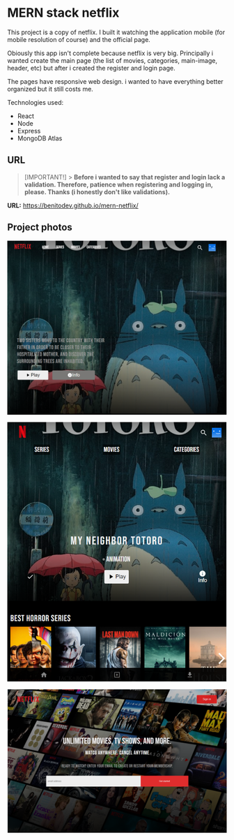 # MERN stack netflix

This project is a copy of netflix. I built it watching the application mobile (for mobile resolution of course) and the official page.

Obiously this app isn't complete because netflix is very big. Principally i wanted create the main page (the list of movies, categories, main-image, header, etc) but after i created the register and login page.

The pages have responsive web design. i wanted to have everything better organized but it still costs me.

Technologies used:

- React
- Node
- Express
- MongoDB Atlas

## URL

> [IMPORTANT!] > **Before i wanted to say that register and login lack a validation. Therefore, patience when registering and logging in, please. Thanks (i honestly don't like validations).**

**URL:** https://benitodev.github.io/mern-netflix/

## Project photos

![IMAGE_DESKTOP](/photos-md/netflix-md.PNG)

![IMAGE_MOBILE](/photos-md/netflix-md-2.PNG)

![REGISTER](/photos-md/netflix-md-3.PNG)
